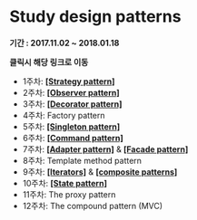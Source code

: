 # Study design patterns
 __기간 : 2017.11.02 ~ 2018.01.18__
 
 __클릭시 해당 링크로 이동__
 
 - 1주차: [**[Strategy pattern]**](https://github.com/khkong0928/DesignPattenrs/tree/master/src/strategypattern/strategy.md)
 - 2주차: [**[Observer pattern]**](https://github.com/khkong0928/DesignPattenrs/tree/master/src/observerpattern/observer.md)
 - 3주차: [**[Decorator pattern]**](https://github.com/khkong0928/DesignPattenrs/tree/master/src/decoratorpattern/decorator.md)
 - 4주차: Factory pattern
 - 5주차: [**[Singleton pattern]**](https://github.com/khkong0928/DesignPattenrs/tree/master/src/singletonpattern/singleton.md)
 - 6주차: [**[Command pattern]**](https://github.com/khkong0928/DesignPattenrs/tree/master/src/commandpattern/command.md)
 - 7주차: [**[Adapter pattern]**](https://github.com/khkong0928/DesignPattenrs/tree/master/src/adapterpattern/adapter.md) & [**[Facade pattern]**](https://github.com/khkong0928/DesignPattenrs/tree/master/src/facadepattern/facade.md)
 - 8주차: Template method pattern
 - 9주차: [**[Iterators]**](https://github.com/khkong0928/DesignPattenrs/tree/master/src/iteratorpattern/iterator.md) & [**[composite patterns]**](https://github.com/khkong0928/DesignPattenrs/tree/master/src/compositepattern/composite.md)
 - 10주차: [**[State pattern]**](https://github.com/khkong0928/DesignPattenrs/tree/master/src/statepattern/state.md)
 - 11주차: The proxy pattern
 - 12주차: The compound pattern (MVC)
